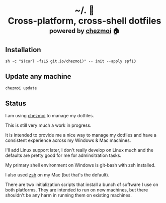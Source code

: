 <h1 align="center">
    <a name="top" title="dotfiles">~/.&nbsp;📂</a><br/>Cross-platform, cross-shell dotfiles<br/> <sup><sub>powered by  <a href="https://www.chezmoi.io/">chezmoi</a> 🏠</sub></sup>
</h1>

## Installation

`sh -c "$(curl -fsLS git.io/chezmoi)" -- init --apply spf13`

## Update any machine

`chezmoi update`

## Status

I am using [chezmoi](https://www.chezmoi.io/) to manage my dotfiles.

This is still very much a work in progress. 

It is intended to provide me a nice way to manage my dotfiles and have 
a consistent experience across my Windows & Mac machines.

I'll add Linux support later, I don't really develop on Linux much and the defaults are pretty good for me for adminsitration tasks. 


My primary shell environment on Windows is git-bash with zsh installed.

I also used [zsh](https://www.zsh.org/) on my Mac (but that's the default).

There are two initialization scripts that install a bunch of software I use on both platforms. They are intended to run on new machines, but there shouldn't be any harm in running them on existing machines. 

